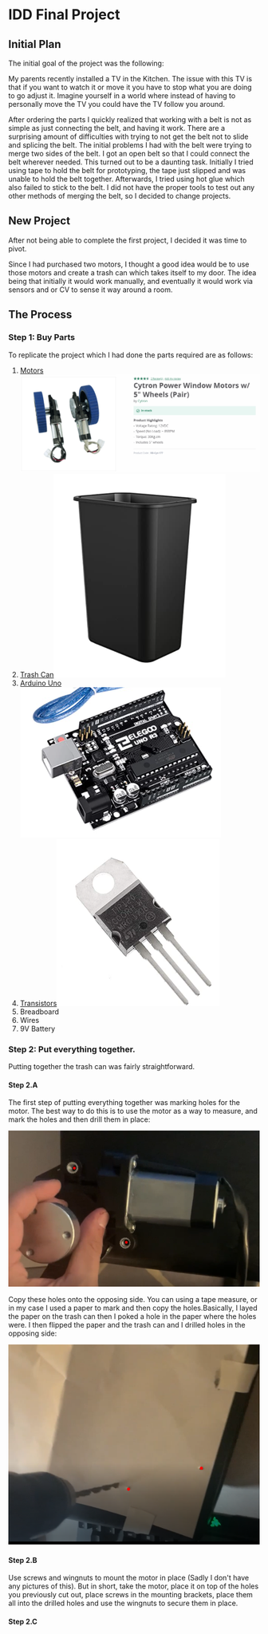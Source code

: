 # IDD Final Project
## Initial Plan

The initial goal of the project was the following: 

My parents recently installed a TV in the Kitchen. The issue with this TV is that if you want to watch it or move it you have to stop what you are doing to go adjust it. Imagine yourself in a world where instead of having to personally move the TV you could have the TV follow you around. 

After ordering the parts I quickly realized that working with a belt is not as simple as just connecting the belt, and having it work. There are a surprising amount of difficulties with trying to not get the belt not to slide and splicing the belt. The initial problems I had with the belt were trying to merge two sides of the belt. I got an open belt so that I could connect the belt wherever needed. This turned out to be a daunting task. Initially I tried using tape to hold the belt for prototyping, the tape just slipped and was unable to hold the belt together. Afterwards, I tried using hot glue which also failed to stick to the belt. I did not have the proper tools to test out any other methods of merging the belt, so I decided to change projects.

## New Project

After not being able to complete the first project, I decided it was time to pivot. 

Since I had purchased two motors, I thought a good idea would be to use those motors and create a trash can which takes itself to my door. The idea being that initially it would work manually, and eventually it would work via sensors and or CV to sense it way around a room.

## The Process
### Step 1: Buy Parts 

To replicate the project which I had done the parts required are as follows: 

1. [Motors](https://www.robotshop.com/en/cytron-power-window-motors-w--5-wheels--pair.html)<img src="https://github.com/SamyAbisaleh/Interactive-Lab-Hub/blob/master/Final%20Project/Motors.PNG">
2. [Trash Can](https://www.amazon.com/AmazonCommercial-Gallon-Commercial-Basket-1-Pack/dp/B07YPRSX86/ref=sr_1_6?dchild=1&keywords=plastic+trash+can&qid=1608229844&sr=8-6)<img src = "https://github.com/SamyAbisaleh/Interactive-Lab-Hub/blob/master/Final%20Project/TrashCan.PNG">
3. [Arduino Uno](https://www.amazon.com/gp/product/B01EWOE0UU/ref=ppx_yo_dt_b_asin_title_o02_s00?ie=UTF8&psc=1)<img src = "https://github.com/SamyAbisaleh/Interactive-Lab-Hub/blob/master/Final%20Project/Arduino.PNG">
4. [Transistors](https://www.amazon.com/gp/product/B07LG2C3MY/ref=ppx_yo_dt_b_asin_title_o00_s00?ie=UTF8&psc=1)<img src = "https://github.com/SamyAbisaleh/Interactive-Lab-Hub/blob/master/Final%20Project/Transistor.PNG">
5. Breadboard
6. Wires 
7. 9V Battery 

### Step 2: Put everything together. 

Putting together the trash can was fairly straightforward. 

#### Step 2.A

The first step of putting everything together was marking holes for the motor. The best way to do this is to use the motor as a way to measure, and mark the holes and then drill them in place: 

<img src = "https://github.com/SamyAbisaleh/Interactive-Lab-Hub/blob/master/Final%20Project/Holes.PNG">

Copy these holes onto the opposing side. You can using a tape measure, or in my case I used a paper to mark and then copy the holes.Basically, I layed the paper on the trash can then I poked a hole in the paper where the holes were. I then flipped the paper and the trash can and I drilled holes in the opposing side:

<img src = "https://github.com/SamyAbisaleh/Interactive-Lab-Hub/blob/master/Final%20Project/Paper.PNG">

#### Step 2.B 

Use screws and wingnuts to mount the motor in place (Sadly I don't have any pictures of this). But in short, take the motor, place it on top of the holes you previously cut out, place screws in the mounting brackets, place them all into the drilled holes and use the wingnuts to secure them in place. 

#### Step 2.C



